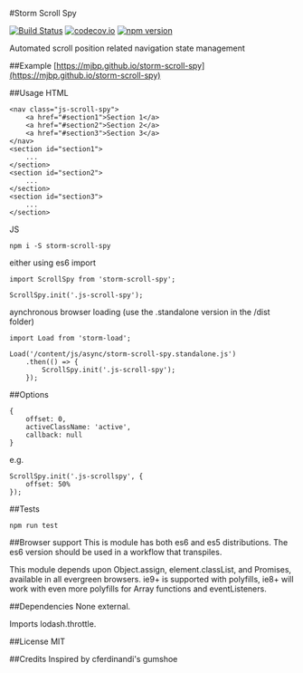 #Storm Scroll Spy

[![Build Status](https://travis-ci.org/mjbp/storm-scroll-spy.svg?branch=master)](https://travis-ci.org/mjbp/storm-scroll-spy)
[![codecov.io](http://codecov.io/github/mjbp/storm-scroll-spy/coverage.svg?branch=master)](http://codecov.io/github/mjbp/storm-scroll-spy?branch=master)
[![npm version](https://badge.fury.io/js/storm-scroll-spy.svg)](https://badge.fury.io/js/storm-scroll-spy)

Automated scroll position related navigation state management 

##Example
[https://mjbp.github.io/storm-scroll-spy](https://mjbp.github.io/storm-scroll-spy)

##Usage
HTML
```
<nav class="js-scroll-spy">
    <a href="#section1">Section 1</a>
    <a href="#section2">Section 2</a>
    <a href="#section3">Section 3</a>
</nav>
<section id="section1">
    ...
</section>
<section id="section2">
    ...
</section>
<section id="section3">
    ...
</section>
```

JS
```
npm i -S storm-scroll-spy
```
either using es6 import
```
import ScrollSpy from 'storm-scroll-spy';

ScrollSpy.init('.js-scroll-spy');
```
aynchronous browser loading (use the .standalone version in the /dist folder)
```
import Load from 'storm-load';

Load('/content/js/async/storm-scroll-spy.standalone.js')
    .then(() => {
        ScrollSpy.init('.js-scroll-spy');
    });
```

##Options
```
{
    offset: 0,
    activeClassName: 'active',
    callback: null
}
```

e.g.
```
ScrollSpy.init('.js-scrollspy', {
	offset: 50%
});
```


##Tests
```
npm run test
```

##Browser support
This is module has both es6 and es5 distributions. The es6 version should be used in a workflow that transpiles.

This module depends upon Object.assign, element.classList, and Promises, available in all evergreen browsers. ie9+ is supported with polyfills, ie8+ will work with even more polyfills for Array functions and eventListeners.

##Dependencies
None external.

Imports lodash.throttle.

##License
MIT

##Credits
Inspired by cferdinandi's gumshoe